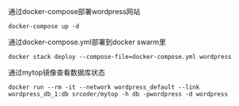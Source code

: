 通过docker-compose部署wordpress网站
```
docker-compose up -d
```
通过docker-compose.yml部署到docker swarm里
```
docker stack deploy --compose-file=docker-compose.yml wordpress
```
通过mytop镜像查看数据库状态
```
docker run --rm -it --network wordpress_default --link wordpress_db_1:db srcoder/mytop -h db -pwordpress -d wordpress
```
